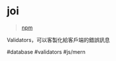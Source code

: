 # joi
>[npm](https://www.npmjs.com/package/joi)

Validators，可以客製化給客戶端的錯誤訊息

#database #validators #js/mern